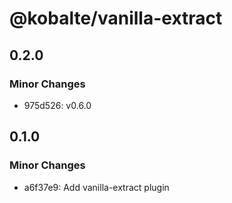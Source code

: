 # @kobalte/vanilla-extract

## 0.2.0

### Minor Changes

- 975d526: v0.6.0

## 0.1.0

### Minor Changes

- a6f37e9: Add vanilla-extract plugin
